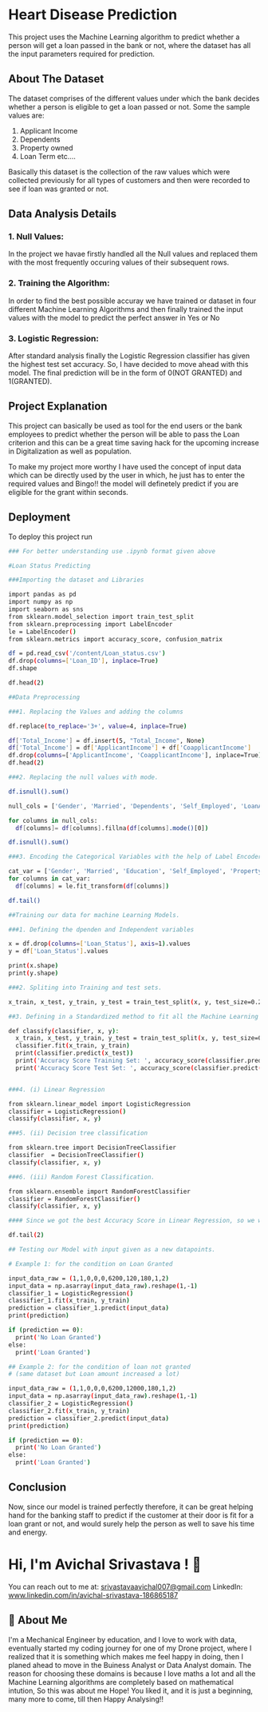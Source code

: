 
# Heart Disease Prediction

This project uses the Machine Learning algorithm
to predict whether a person will get a loan passed 
in the bank or not, where the dataset has all the
input parameters required for prediction.

##  About The Dataset

The dataset comprises of the different values under 
which the bank decides whether a person is eligible
to get a loan passed or not.
Some the sample values are:
1. Applicant Income
2. Dependents
3. Property owned
4. Loan Term etc....

Basically this dataset is the collection of the raw values
which were collected previously for all types of 
customers and then were recorded to see if loan was granted or not.

## Data Analysis Details

### 1. Null Values:
In the project we havae firstly handled all the Null 
values and replaced them with the most frequently occuring
values of their subsequent rows.

### 2. Training the Algorithm:
In order to find the best possible accuray we have trained
or dataset in four different Machine Learning Algorithms
and then finally trained the input values with the 
model to predict the perfect answer in Yes or No

### 3. Logistic Regression:
After standard analysis finally the Logistic Regression classifier has given the highest test set accuracy. So, I have decided to move ahead with this model.
The final prediction will be in the form of 0(NOT GRANTED) and 1(GRANTED).

## Project Explanation

This project can basically be used as tool for 
the end users or the bank employees to predict 
whether the person will be able to pass the Loan criterion
and this can be a great time saving hack for the 
upcoming increase in Digitalization as well as population.

To make my project more worthy I have used the concept of 
input data which can be directly used by the user in which, he 
just has to enter the required values and Bingo!! the model will
definetely predict if you are eligible for the grant within seconds.

## Deployment

To deploy this project run

```bash
### For better understanding use .ipynb format given above

#Loan Status Predicting

###Importing the dataset and Libraries

import pandas as pd
import numpy as np
import seaborn as sns
from sklearn.model_selection import train_test_split
from sklearn.preprocessing import LabelEncoder
le = LabelEncoder()
from sklearn.metrics import accuracy_score, confusion_matrix

df = pd.read_csv('/content/Loan_status.csv')
df.drop(columns=['Loan_ID'], inplace=True)
df.shape

df.head(2)

##Data Preprocessing

###1. Replacing the Values and adding the columns

df.replace(to_replace='3+', value=4, inplace=True)

df['Total_Income'] = df.insert(5, "Total_Income", None)
df['Total_Income'] = df['ApplicantIncome'] + df['CoapplicantIncome']
df.drop(columns=['ApplicantIncome', 'CoapplicantIncome'], inplace=True)
df.head(2)

###2. Replacing the null values with mode.

df.isnull().sum()

null_cols = ['Gender', 'Married', 'Dependents', 'Self_Employed', 'LoanAmount', 'Loan_Amount_Term', 'Credit_History']

for columns in null_cols:
  df[columns]= df[columns].fillna(df[columns].mode()[0])

df.isnull().sum()

###3. Encoding the Categorical Variables with the help of Label Encoder

cat_var = ['Gender', 'Married', 'Education', 'Self_Employed', 'Property_Area', 'Loan_Status']
for columns in cat_var:
  df[columns] = le.fit_transform(df[columns])

df.tail()

##Training our data for machine Learning Models.

###1. Defining the dpenden and Independent variables

x = df.drop(columns=['Loan_Status'], axis=1).values
y = df['Loan_Status'].values

print(x.shape)
print(y.shape)

###2. Spliting into Training and test sets.

x_train, x_test, y_train, y_test = train_test_split(x, y, test_size=0.2, random_state=0)

##3. Defining in a Standardized method to fit all the Machine Learning Models

def classify(classifier, x, y):
  x_train, x_test, y_train, y_test = train_test_split(x, y, test_size=0.2, random_state=0)
  classifier.fit(x_train, y_train)
  print(classifier.predict(x_test))
  print('Accuracy Score Training Set: ', accuracy_score(classifier.predict(x_train).round(), y_train))
  print('Accuracy Score Test Set: ', accuracy_score(classifier.predict(x_test).round(), y_test))


###4. (i) Linear Regression

from sklearn.linear_model import LogisticRegression
classifier = LogisticRegression()
classify(classifier, x, y)

###5. (ii) Decision tree classification

from sklearn.tree import DecisionTreeClassifier
classifier  = DecisionTreeClassifier()
classify(classifier, x, y)

###6. (iii) Random Forest Classification.

from sklearn.ensemble import RandomForestClassifier
classifier = RandomForestClassifier()
classify(classifier, x, y)

#### Since we got the best Accuracy Score in Linear Regression, so we will move ahead with Linear Regression model

df.tail(2)

## Testing our Model with input given as a new datapoints.

# Example 1: for the condition on Loan Granted

input_data_raw = (1,1,0,0,0,6200,120,180,1,2)
input_data = np.asarray(input_data_raw).reshape(1,-1)
classifier_1 = LogisticRegression()
classifier_1.fit(x_train, y_train)
prediction = classifier_1.predict(input_data)
print(prediction)

if (prediction == 0):
  print('No Loan Granted')
else:
  print('Loan Granted')

## Example 2: for the condition of loan not granted
# (same dataset but Loan amount increased a lot)

input_data_raw = (1,1,0,0,0,6200,12000,180,1,2)
input_data = np.asarray(input_data_raw).reshape(1,-1)
classifier_2 = LogisticRegression()
classifier_2.fit(x_train, y_train)
prediction = classifier_2.predict(input_data)
print(prediction)

if (prediction == 0):
  print('No Loan Granted')
else:
  print('Loan Granted')


```


## Conclusion

Now, since our model is trained perfectly 
therefore, it can be great helping hand for the banking staff
to predict if the customer at their door is fit for a loan grant or 
not, and would surely help the person as well to save his time and energy.

# Hi, I'm Avichal Srivastava ! 👋

You can reach out to me at: srivastavaavichal007@gmail.com 
LinkedIn: www.linkedin.com/in/avichal-srivastava-186865187

## 🚀 About Me
I'm a Mechanical Engineer by education, and I love to work with data, eventually started my coding journey for one of my Drone project, where I realized that it is something which makes me feel happy in doing, then I planed ahead to move in the Buiness Analyst or Data Analyst domain. The reason for choosing these domains is because I love maths a lot and all the Machine Learning algorithms are completely based on mathematical intution, So this was about me Hope! You liked it, and it is just a beginning, many more to come, till then Happy Analysing!!


